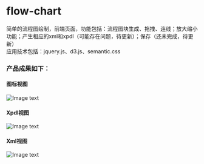 # flow-chart
  简单的流程图绘制，前端页面，功能包括：流程图块生成、拖拽、连线；放大缩小功能；产生相应的xml和xpdl（可能存在问题，待更新）；保存（还未完成，待更新）<br>
  应用技术包括：jquery.js、d3.js、semantic.css
### 产品成果如下：
#### 图标视图
![Image text](https://github.com/zhangyuanliang/flow-chart/blob/master/img/img_1.jpg)
#### Xpdl视图
![Image text](https://github.com/zhangyuanliang/flow-chart/blob/master/img/img_2.jpg)
#### Xml视图
![Image text](https://github.com/zhangyuanliang/flow-chart/blob/master/img/img_3.jpg)
